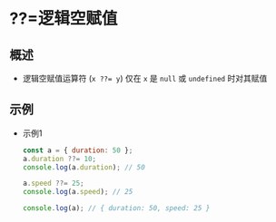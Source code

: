 # ??=逻辑空赋值

## 概述

+ 逻辑空赋值运算符 (`x ??= y`) 仅在 `x` 是 `null` 或 `undefined` 时对其赋值

## 示例

+ 示例1

    ```js
    const a = { duration: 50 };
    a.duration ??= 10;
    console.log(a.duration); // 50

    a.speed ??= 25;
    console.log(a.speed); // 25

    console.log(a); // { duration: 50, speed: 25 }
    ```
